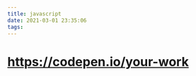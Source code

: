 ```yaml
---
title: javascript
date: 2021-03-01 23:35:06
tags:
---
```


 # <a href="https://codepen.io/your-work" target="_blank"> https://codepen.io/your-work </a>
